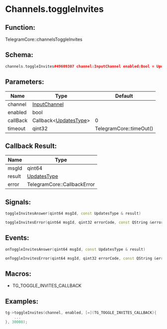 # Channels.toggleInvites

## Function:

TelegramCore::channelsToggleInvites

## Schema:

```c++
channels.toggleInvites#49609307 channel:InputChannel enabled:Bool = Updates;
```
## Parameters:

|Name|Type|Default|
|----|----|-------|
|channel|[InputChannel](../../types/inputchannel.md)||
|enabled|bool||
|callBack|Callback&lt;[UpdatesType](../../types/updatestype.md)&gt;|0|
|timeout|qint32|TelegramCore::timeOut()|

## Callback Result:

|Name|Type|
|----|----|
|msgId|qint64|
|result|[UpdatesType](../../types/updatestype.md)|
|error|TelegramCore::CallbackError|

## Signals:

```c++
toggleInvitesAnswer(qint64 msgId, const UpdatesType & result)
```
```c++
toggleInvitesError(qint64 msgId, qint32 errorCode, const QString &errorText)
```

## Events:

```c++
onToggleInvitesAnswer(qint64 msgId, const UpdatesType & result)
```
```c++
onToggleInvitesError(qint64 msgId, qint32 errorCode, const QString &errorText)
```

## Macros:

* TG_TOGGLE_INVITES_CALLBACK

## Examples:

```c++
tg->toggleInvites(channel, enabled, [=](TG_TOGGLE_INVITES_CALLBACK){
    ...
}, 30000);
```
